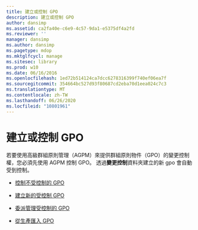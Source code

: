 ```yaml
---
title: 建立或控制 GPO
description: 建立或控制 GPO
author: dansimp
ms.assetid: ca2fa40e-c6e9-4c57-9da1-e5375df4a2fd
ms.reviewer: ''
manager: dansimp
ms.author: dansimp
ms.pagetype: mdop
ms.mktglfcycl: manage
ms.sitesec: library
ms.prod: w10
ms.date: 06/16/2016
ms.openlocfilehash: 1ed72b514124ca7dcc6278316399f740ef06ea7f
ms.sourcegitcommit: 354664bc527d93f80687cd2eba70d1eea024c7c3
ms.translationtype: MT
ms.contentlocale: zh-TW
ms.lasthandoff: 06/26/2020
ms.locfileid: "10801961"
---
```

# 建立或控制 GPO


若要使用高級群組原則管理（AGPM）來提供群組原則物件（GPO）的變更控制權，您必須先使用 AGPM 控制 GPO。 透過**變更控制**資料夾建立的新 gpo 會自動受到控制。

-   [控制不受控制的 GPO](control-an-uncontrolled-gpo-agpm40.md)

-   [建立新的受控制 GPO](create-a-new-controlled-gpo-agpm40.md)

-   [委派管理受控制的 GPO](delegate-management-of-a-controlled-gpo-agpm40.md)

-   [從生產匯入 GPO](import-a-gpo-from-production-agpm40-app.md)

 

 






